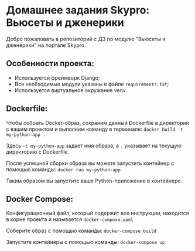 # Домашнее задания Skypro: Вьюсеты и дженерики
Добро пожаловать в репозиторий с ДЗ по модулю "Вьюсеты и дженерики" на портале Skypro.

## Особенности проекта:
- Используется фреймворк Django;
- Все необходимые модули указаны в файле `requirements.txt`;
- Используется виртуальное окружение venv.

## Dockerfile:
Чтобы собрать Docker-образ, сохраним данный Dockerfile в директории с вашим проектом и выполним команду в терминале:
`docker build -t my-python-app .`

Здесь `-t my-python-app` задает имя образа, а `.`  указывает на текущую директорию с Dockerfile.

После успешной сборки образа вы можете запустить контейнер с помощью команды:
`docker run my-python-app`

Таким образом вы запустите ваше Python-приложение в контейнере.

## Docker Compose:
Конфигурационный файл, который содержит все инструкции, находится в корне проекта и называется `docker-compose.yaml`

Соберите образ с помощью команды:
`docker-compose build`

Запустите контейнеры с помощью команды:
`docker-compose up`